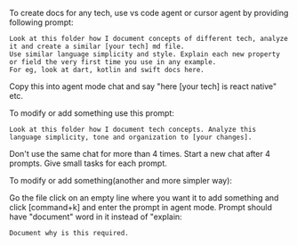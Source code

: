 To create docs for any tech, use vs code agent or cursor agent by providing following prompt:

```
Look at this folder how I document concepts of different tech, analyze it and create a similar [your tech] md file.
Use similar language simplicity and style. Explain each new property or field the very first time you use in any example.
For eg, look at dart, kotlin and swift docs here.
```
Copy this into agent mode chat and say "here [your tech] is react native" etc.


To modify or add something use this prompt:

```
Look at this folder how I document tech concepts. Analyze this language simplicity, tone and organization to [your changes].
```

Don't use the same chat for more than 4 times. Start a new chat after 4 prompts.
Give small tasks for each prompt.

To modify or add something(another and more simpler way):

Go the file click on an empty line where you want it to add something and click [command+k] and enter the prompt in agent mode. Prompt should have "document" word in it instead of "explain:

```
Document why is this required.
```